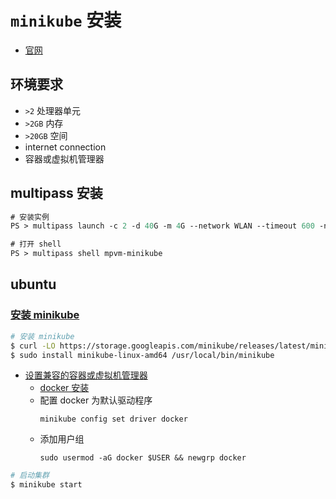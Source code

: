 # `minikube` 安装
- [官网](https://minikube.sigs.k8s.io/docs/start/)

## 环境要求
- `>2` 处理器单元
- `>2GB` 内存
- `>20GB` 空间
- internet connection
- 容器或虚拟机管理器

## multipass 安装
```ps
# 安装实例
PS > multipass launch -c 2 -d 40G -m 4G --network WLAN --timeout 600 -n mpvm-minikube 22.04

# 打开 shell
PS > multipass shell mpvm-minikube
```

## ubuntu
### [安装 minikube](https://minikube.sigs.k8s.io/docs/start/)
```bash
# 安装 minikube
$ curl -LO https://storage.googleapis.com/minikube/releases/latest/minikube-linux-amd64
$ sudo install minikube-linux-amd64 /usr/local/bin/minikube
```

- [设置兼容的容器或虚拟机管理器](https://minikube.sigs.k8s.io/docs/drivers/)
  - [docker 安装](/docker/install.md)
  - 配置 docker 为默认驱动程序
    ```
    minikube config set driver docker
    ```
  - 添加用户组 
    ```
    sudo usermod -aG docker $USER && newgrp docker
    ```


```bash
# 启动集群
$ minikube start
```